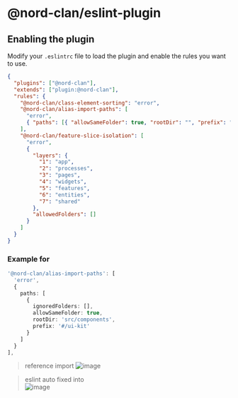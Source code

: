 # @nord-clan/eslint-plugin

## Enabling the plugin

Modify your `.eslintrc` file to load the plugin and enable the rules you want to use.

```json
{
  "plugins": ["@nord-clan"],
  "extends": ["plugin:@nord-clan"],
  "rules": {
    "@nord-clan/class-element-sorting": "error",
    "@nord-clan/alias-import-paths": [
      "error",
      { "paths": [{ "allowSameFolder": true, "rootDir": "", "prefix": "" }] }
    ],
    "@nord-clan/feature-slice-isolation": [
      "error",
      {
        "layers": {
          "1": "app",
          "2": "processes",
          "3": "pages",
          "4": "widgets",
          "5": "features",
          "6": "entities",
          "7": "shared"
        },
        "allowedFolders": []
      }
    ]
  }
}
```

### Example for

```ts
'@nord-clan/alias-import-paths': [
  'error',
  {
    paths: [
      {
        ignoredFolders: [],
        allowSameFolder: true,
        rootDir: 'src/components',
        prefix: '#/ui-kit'
      }
    ]
  }
],
```

> reference import
> ![image](https://user-images.githubusercontent.com/102309602/212839829-f26ef6f3-dbf9-4b2a-a6b6-092066f8b1e0.png)

> eslint auto fixed into <br />
> ![image](https://user-images.githubusercontent.com/102309602/212839994-8a432b85-5591-404d-877d-af060b16301e.png)
